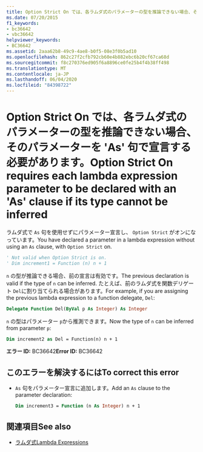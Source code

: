 ```yaml
---
title: Option Strict On では、各ラムダ式のパラメーターの型を推論できない場合、そのパラメーターを 'As' 句で宣言する必要があります。
ms.date: 07/20/2015
f1_keywords:
- bc36642
- vbc36642
helpviewer_keywords:
- BC36642
ms.assetid: 2aaa62b8-49c9-4ae8-b0f5-08e3f0b5ad10
ms.openlocfilehash: 862c27f2cfb792cb60e4b882ebc6b20cf67ca68d
ms.sourcegitcommit: f8c270376ed905f6a8896ce0fe25b4f4b38ff498
ms.translationtype: MT
ms.contentlocale: ja-JP
ms.lasthandoff: 06/04/2020
ms.locfileid: "84398722"
---
```

# <a name="option-strict-on-requires-each-lambda-expression-parameter-to-be-declared-with-an-as-clause-if-its-type-cannot-be-inferred"></a><span data-ttu-id="76218-102">Option Strict On では、各ラムダ式のパラメーターの型を推論できない場合、そのパラメーターを 'As' 句で宣言する必要があります。</span><span class="sxs-lookup"><span data-stu-id="76218-102">Option Strict On requires each lambda expression parameter to be declared with an 'As' clause if its type cannot be inferred</span></span>
<span data-ttu-id="76218-103">ラムダ式で `As` 句を使用せずにパラメーター宣言し、 `Option Strict` がオンになっています。</span><span class="sxs-lookup"><span data-stu-id="76218-103">You have declared a parameter in a lambda expression without using an `As` clause, with `Option Strict` on.</span></span>  
  
```vb  
' Not valid when Option Strict is on.  
' Dim increment1 = Function (n) n + 1  
```  
  
 <span data-ttu-id="76218-104">`n` の型が推論できる場合、前の宣言は有効です。</span><span class="sxs-lookup"><span data-stu-id="76218-104">The previous declaration is valid if the type of `n` can be inferred.</span></span> <span data-ttu-id="76218-105">たとえば、前のラムダ式を関数デリゲート `Del`に割り当てられる場合があります。</span><span class="sxs-lookup"><span data-stu-id="76218-105">For example, if you are assigning the previous lambda expression to a function delegate, `Del`:</span></span>  
  
```vb  
Delegate Function Del(ByVal p As Integer) As Integer  
```  
  
 <span data-ttu-id="76218-106">`n` の型はパラメーター `p`から推測できます。</span><span class="sxs-lookup"><span data-stu-id="76218-106">Now the type of `n` can be inferred from parameter `p`:</span></span>  
  
```vb  
Dim increment2 as Del = Function(n) n + 1  
```  
  
 <span data-ttu-id="76218-107">**エラー ID:** BC36642</span><span class="sxs-lookup"><span data-stu-id="76218-107">**Error ID:** BC36642</span></span>  
  
## <a name="to-correct-this-error"></a><span data-ttu-id="76218-108">このエラーを解決するには</span><span class="sxs-lookup"><span data-stu-id="76218-108">To correct this error</span></span>  
  
- <span data-ttu-id="76218-109">`As` 句をパラメーター宣言に追加します。</span><span class="sxs-lookup"><span data-stu-id="76218-109">Add an `As` clause to the parameter declaration:</span></span>  
  
    ```vb  
    Dim increment3 = Function (n As Integer) n + 1  
    ```  
  
## <a name="see-also"></a><span data-ttu-id="76218-110">関連項目</span><span class="sxs-lookup"><span data-stu-id="76218-110">See also</span></span>

- [<span data-ttu-id="76218-111">ラムダ式</span><span class="sxs-lookup"><span data-stu-id="76218-111">Lambda Expressions</span></span>](../programming-guide/language-features/procedures/lambda-expressions.md)
